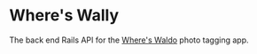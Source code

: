 # Where's Wally

The back end Rails API for the [Where's Waldo](https://www.theodinproject.com/courses/javascript/lessons/where-s-waldo-a-photo-tagging-app) photo tagging app.
